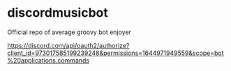 # discordmusicbot
Official repo of average groovy bot enjoyer

https://discord.com/api/oauth2/authorize?client_id=973017585199239248&permissions=1644971949559&scope=bot%20applications.commands
